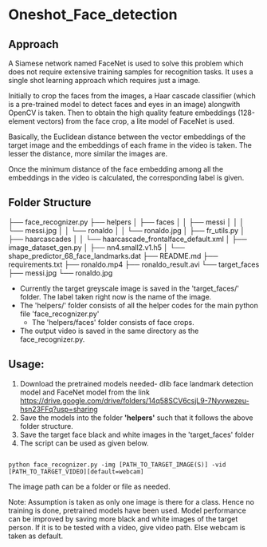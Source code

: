 # Oneshot_Face_detection


## Approach 
A Siamese network named FaceNet is used to solve this problem which does not require extensive training samples for recognition tasks. 
It uses a single shot learning approach which requires just a image. 

Initially to crop the faces from the images, a Haar cascade classifier (which is a pre-trained model to detect faces and eyes in an image) alongwith OpenCV is taken.
Then to obtain the high quality feature embeddings (128-element vectors) from the face crop, a lite model of FaceNet is used. 

Basically, the Euclidean distance between the vector embeddings of the target image and the embeddings of each frame in the video is taken.
The lesser the distance, more similar the images are. 

Once the minimum distance of the face embedding among all the embeddings in the video is calculated, the corresponding label is given.


## Folder Structure

├── face_recognizer.py
├── helpers
│   ├── faces
│   │   ├── messi
│   │   │   └── messi.jpg
│   │   └── ronaldo
│   │       └── ronaldo.jpg
│   ├── fr_utils.py
│   ├── haarcascades
│   │   └── haarcascade_frontalface_default.xml
│   ├── image_dataset_gen.py
│   ├── nn4.small2.v1.h5
│   └── shape_predictor_68_face_landmarks.dat
├── README.md
├── requirements.txt
├── ronaldo.mp4
├── ronaldo_result.avi
└── target_faces
    ├── messi.jpg
    └── ronaldo.jpg

- Currently the target greyscale image is saved in the 'target_faces/' folder. The label taken right now is the name of the image.
- The 'helpers/' folder consists of all the helper codes for the main python file 'face_recognizer.py'
	- The 'helpers/faces' folder consists of face crops.
- The output video is saved in the same directory as the face_recognizer.py.

## Usage:
1. Download the pretrained models needed- dlib face landmark detection model and FaceNet model from the link https://drive.google.com/drive/folders/14q58SCV6csjL9-7Nyvwezeu-hsn23FFq?usp=sharing
2. Save the models into the folder **'helpers'** such that it follows the above folder structure.
3. Save the target face black and white images in the 'target_faces' folder
4. The script can be used as given below.  
```

python face_recognizer.py -img [PATH_TO_TARGET_IMAGE(S)] -vid [PATH_TO_TARGET_VIDEO][default=webcam] 

```
The image path can be a folder or file as needed. 


Note: 
Assumption is taken as only one image is there for a class. Hence no training is done, pretrained models have been used. 
Model performance can be improved by saving more black and white images of the target person.
If it is to be tested with a video, give video path. Else webcam is taken as default. 
